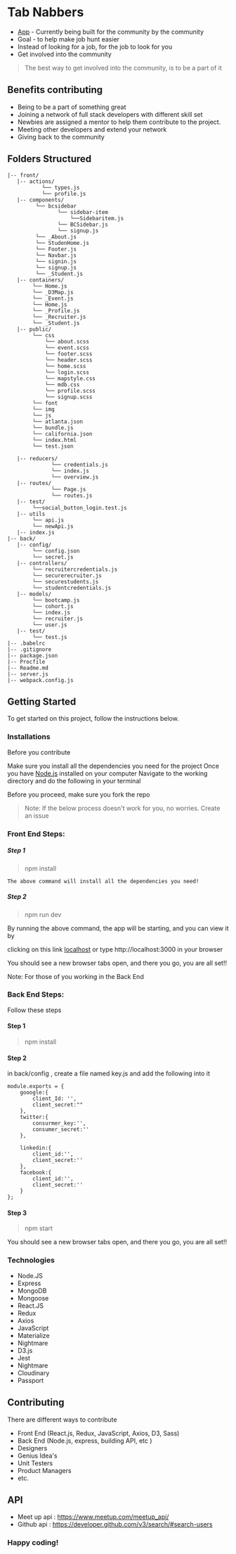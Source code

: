 # Tab Nabbers

- [App](https://bootcruitv2.herokuapp.com/) - Currently being built for the community by the community
- Goal -  to help make job hunt easier
- Instead of looking for a job, for the job to look for you
- Get involved into the community

> The best way to get involved into the community, is to be a part of it


## Benefits contributing

- Being to be a part of something great
- Joining a network of full stack developers with different skill set
- Newbies are assigned a mentor to help them contribute to the project.
- Meeting other developers and extend your network
- Giving back to the community





## Folders Structured

```
|-- front/
   |-- actions/
           └── types.js
           └── profile.js
   |-- components/
         └── bcsidebar
                └── sidebar-item
                    └──Sidebaritem.js
                └── BCSidebar.js
                └── signup.js
         └── _About.js
         └── StudenHome.js
         └── Footer.js
         └── Navbar.js
         └── signin.js
         └── signup.js
         └── _Student.js
   |-- containers/
        └── Home.js
        └── _D3Map.js
        └── _Event.js
        └── Home.js
        └── _Profile.js
        └── _Recruiter.js
        └── _Student.js
   |-- public/
        └── css
            └── about.scss
            └── event.scss
            └── footer.scss
            └── header.scss
            └── home.scss
            └── login.scss
            └── mapstyle.css
            └── mdb.css
            └── profile.scss
            └── signup.scss
        └── font
        └── img
        └── js
        └── atlanta.json
        └── bundle.js
        └── california.json
        └── index.html
        └── test.json
        
   |-- reducers/
              └── credentials.js
              └── index.js
              └── overview.js
   |-- routes/
              └── Page.js
              └── routes.js           
   |-- test/
        └──social_button_login.test.js
   |-- utils
        └── api.js
        └── newApi.js
   |-- index.js
|-- back/
   |-- config/
        └── config.json
        └── secret.js
   |-- controllers/
        └── recruitercredentials.js
        └── securerecruiter.js
        └── securestudents.js
        └── studentcredentials.js
   |-- models/
        └── bootcamp.js
        └── cohort.js
        └── index.js
        └── recruiter.js
        └── user.js
   |-- test/
        └── test.js
|-- .babelrc
|-- .gitignore
|-- package.json
|-- Procfile
|-- Readme.md
|-- server.js
|-- webpack.config.js

```


## Getting Started

To get started on this project, follow the instructions below.

### Installations

Before you contribute

Make sure you install all the dependencies you need for the project
Once you have [Node.js](https://nodejs.org/en/) installed on your computer
Navigate to the working directory and do the following in your terminal

Before you proceed, make sure you fork the repo

> Note: If the below process doesn't work for you, no worries. Create an issue


### Front End Steps:
##### Step 1
> npm install
```
The above command will install all the dependencies you need!
```




##### Step 2
> npm run dev

By running the above command, the app will be starting, and you can view it by

clicking on this link [localhost](http://localhost:3000) or type http://localhost:3000 in your browser



You should see a new browser tabs open, and there you go, you are all set!!



Note:
For those of you working in the Back End

### Back End Steps:
Follow these steps

#### Step 1
> npm install

#### Step 2
in back/config , create a file named key.js and add the 
following into it

```
module.exports = {
    gooogle:{
        client_Id: '',
        client_secret:""
    },
    twitter:{
        consurmer_key:'',
        consumer_secret:''
    },

    linkedin:{
        client_id:'',
        client_secret:''
    },
    facebook:{
        client_id:'',
        client_secret:''
    }
};
```


#### Step 3

> npm start

You should see a new browser tabs open, and there you go, you are all set!!



### Technologies

 - Node.JS
 - Express
 - MongoDB
 - Mongoose
 - React.JS
 - Redux
 - Axios
 - JavaScript
 - Materialize
 - Nightmare
 - D3.js
 - Jest
 - Nightmare
 - Cloudinary
 - Passport


## Contributing


There are different ways to contribute
  - Front End (React.js, Redux, JavaScript, Axios, D3, Sass)
  - Back End (Node.js, express, building API, etc )
  - Designers
  - Genius Idea's
  - Unit Testers
  - Product Managers
  - etc.
  
  
## API
  - Meet up api : https://www.meetup.com/meetup_api/
  - Github api : https://developer.github.com/v3/search/#search-users
  
  


### Happy coding!